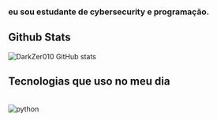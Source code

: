 
### eu sou estudante de cybersecurity e programação.

## Github Stats
![DarkZer010 GitHub stats](https://github-readme-stats.vercel.app/api?username=DarkZer010&show_icons=true&theme=radical)

## Tecnologias que uso no meu dia

<div style="display: inline_block"><br/>
 <img align="center" alt="python" src="![Python](https://img.shields.io/badge/python-3670A0?style=for-the-badge&logo=python&logoColor=ffdd54)" />
</div>
